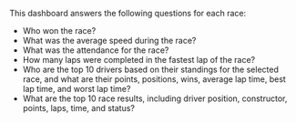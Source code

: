 This dashboard answers the following questions for each race:

- Who won the race?
- What was the average speed during the race?
- What was the attendance for the race?
- How many laps were completed in the fastest lap of the race?
- Who are the top 10 drivers based on their standings for the selected race, and what are their points, positions, wins, average lap time, best lap time, and worst lap time?
- What are the top 10 race results, including driver position, constructor, points, laps, time, and status?